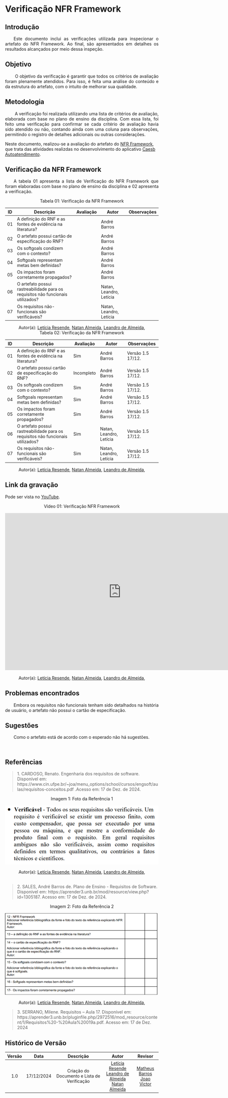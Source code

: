 # Verificação NFR Framework

## Introdução

<p align="justify">
&emsp;&emsp;Este documento inclui as verificações utilizada para inspecionar o artefato do NFR Framework. Ao final, são apresentados em detalhes os resultados alcançados por meio dessa inspeção.
</p>

## Objetivo

<p align="justify">
&emsp;&emsp; O objetivo da verificação é garantir que todos os critérios de avaliação foram plenamente atendidos. Para isso, é feita uma análise do conteúdo e da estrutura do artefato, com o intuito de melhorar sua qualidade.
</p>

## Metodologia

<p align="justify">
&emsp;&emsp; A verificação foi realizada utilizando uma lista de critérios de avaliação, elaborada com base no plano de ensino da disciplina. Com essa lista, foi feito uma verificação para confirmar se cada critério de avaliação havia sido atendido ou não, contando ainda com uma coluna para observações, permitindo o registro de detalhes adicionais ou outras considerações.

Neste documento, realizou-se a avaliação do artefato do <a href="https://requisitos-de-software.github.io/2024.2-CAESB-Autoatendimento/modelagem_agil/nfr/">NFR Framework</a>, que trata das atividades realizdas no desenvolvimento do aplicativo <a href="https://github.com/Requisitos-de-Software/2024.2-CAESB-Autoatendimento">Caesb Autoatendimento</a>.

</p>

## Verificação da NFR Framework

<p align="justify">
&emsp;&emsp;A tabela 01 apresenta a lista de  Verificação do NFR Framework  que foram elaboradas com base no plano de ensino da disciplina e 02 apresenta a verificação.
</p>

<center>Tabela 01: Verificação da NFR Framework</center>

| **ID** | **Descrição**                                              | **Avaliação** | **Autor**    | **Observações**   |
| ------ | ---------------------------------------------------------- | ------------- | ------------ | ----------------- |
| 01     | A definição do RNF e as fontes de evidência na literatura? |          | André Barros |  |
| 02     | O artefato possui cartão de especificação do RNF?          |  | André Barros | |
| 03     | Os softgoals condizem com o contexto?                      |           | André Barros |  |
| 04     | Softgoals representam metas bem definidas?                 |           | André Barros |  |
| 05     | Os impactos foram corretamente propagados?                 |          | André Barros |  |
| 06     | O artefato possui rastreabilidade para os requisitos não funcionais utilizados?                 |         | Natan, Leandro, Letícia |  |
| 07     | Os requisitos não-funcionais são verificáveis?             |    | Natan, Leandro, Letícia |  |

<center>
</p>Autor(a): <a href="https://github.com/LeticiaResende23" target = "_blank">Letícia Resende</a>, <a href="https://github.com/natanalmeida03" target = "_blank">Natan Almeida</a>, <a href="https://github.com/leomitx10" target = "_blank">Leandro de Almeida</a>,
</center>


<center>Tabela 02: Verificação da NFR Framework</center>

| **ID** | **Descrição**                                              | **Avaliação** | **Autor**    | **Observações**   |
| ------ | ---------------------------------------------------------- | ------------- | ------------ | ----------------- |
| 01     | A definição do RNF e as fontes de evidência na literatura? | Sim           | André Barros | Versão 1.5 17/12. |
| 02     | O artefato possui cartão de especificação do RNF?          | Incompleto  | André Barros | Versão 1.5 17/12. |
| 03     | Os softgoals condizem com o contexto?                      | Sim           | André Barros | Versão 1.5 17/12. |
| 04     | Softgoals representam metas bem definidas?                 | Sim           | André Barros | Versão 1.5 17/12. |
| 05     | Os impactos foram corretamente propagados?                 | Sim           | André Barros | Versão 1.5 17/12. |
| 06     | O artefato possui rastreabilidade para os requisitos não funcionais utilizados?                 | Sim           | Natan, Leandro, Letícia | Versão 1.5 17/12. |
| 07     | Os requisitos não-funcionais são verificáveis?             |     Sim     | Natan, Leandro, Letícia | Versão 1.5 17/12. |

<center>
</p>Autor(a): <a href="https://github.com/LeticiaResende23" target = "_blank">Letícia Resende</a>, <a href="https://github.com/natanalmeida03" target = "_blank">Natan Almeida</a>, <a href="https://github.com/leomitx10" target = "_blank">Leandro de Almeida</a>,
</center>

## Link da gravação

Pode ser vista no [YouTube]().</p>

<center>
    <p>Vídeo 01: Verificação NFR Framework</p>
    <iframe width="760" height="515" src="https://www.youtube.com/embed/y2-191PM_ys?si=QWTKBqPnyYzXqOIN" title="YouTube video player" frameborder="0" allow="accelerometer; autoplay; clipboard-write; encrypted-media; gyroscope; picture-in-picture; web-share" referrerpolicy="strict-origin-when-cross-origin" allowfullscreen></iframe>
</p>Autor(a): <a href="https://github.com/LeticiaResende23" target = "_blank">Letícia Resende</a>, <a href="https://github.com/natanalmeida03" target = "_blank">Natan Almeida</a>, <a href="https://github.com/leomitx10" target = "_blank">Leandro de Almeida</a>,
</center>

## Problemas encontrados

<p align="justify">&emsp;&emsp;Embora os requisitos não funcionais tenham sido detalhados na história de usuário, o artefato não possui o cartão de especificação.</p>

## Sugestões

<p align="justify">&emsp;&emsp;Como o artefato está de acordo com o esperado não há sugestões.</p>

<br>

## Referências

> <p id="1">1. CARDOSO, Renato. Engenharia dos requisitos de software. Disponível em: https://www.cin.ufpe.br/~joa/menu_options/school/cursos/engsoft/aulas/requisitos-conceitos.pdf .Acesso em: 17 de Dez. de 2024.
</p>

<center><figcaption>Imagem 1: Foto da Referência 1</figcaption></center>
 
![ref1](../../assets/nfrvvee.png)

 <center>
</p>Autor(a): <a href="https://github.com/LeticiaResende23" target = "_blank">Letícia Resende</a>, <a href="https://github.com/natanalmeida03" target = "_blank">Natan Almeida</a>, <a href="https://github.com/leomitx10" target = "_blank">Leandro de Almeida</a>,
</center>

<br>

> <p id="2">2. SALES, André Barros de. Plano de Ensino - Requisitos de Software. Disponível em: https://aprender3.unb.br/mod/resource/view.php?id=1305187. Acesso em: 17 de Dez. de 2024.

 </p>
 
<center><figcaption>Imagem 2: Foto da Referência 2</figcaption></center>

![ref2](../../assets/qstNFR.png)

 <center>
</p>Autor(a): <a href="https://github.com/LeticiaResende23" target = "_blank">Letícia Resende</a>, <a href="https://github.com/natanalmeida03" target = "_blank">Natan Almeida</a>, <a href="https://github.com/leomitx10" target = "_blank">Leandro de Almeida</a>,
</center>

> <p>3. SERRANO, Milene. Requisitos – Aula 17. Disponível em: https://aprender3.unb.br/pluginfile.php/2972516/mod_resource/content/1/Requisitos%20-%20Aula%20019a.pdf. Acesso em: 17 de Dez. 2024</p>


## Histórico de Versão

| Versão |    Data    |                  Descrição                  |                       Autor                        |                        Revisor                         |
| :----: | :--------: | :-----------------------------------------: | :------------------------------------------------: | :----------------------------------------------------: |
|  1.0   | 17/12/2024 | Criação do Documento e Lista de Verificação | [Letícia Resende](https://github.com/LeticiaResende23)<br> [Leandro de Almeida](https://github.com/leomitx10)<br> [Natan Almeida](https://github.com/natanalmeida03)| [Matheus Barros](https://github.com/Ninja-Haiyai) <br> [Joao Victor](https://github.com/jmarquees) |
